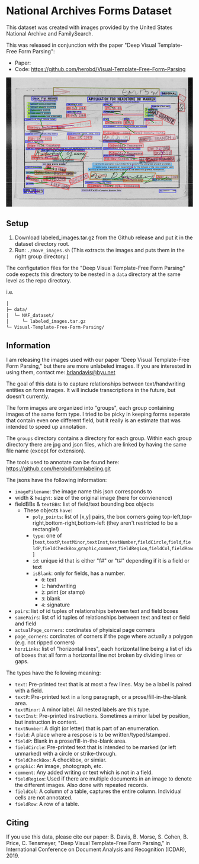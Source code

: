 # National Archives Forms Dataset

This dataset was created with images provided by the United States National Archive and FamilySearch.

This was released in conjunction with the paper "Deep Visual Template-Free Form Parsing":
* Paper: 
* Code: https://github.com/herobd/Visual-Template-Free-Form-Parsing


![Annotated image from dataset](/ex_images/ex_dataset.png)

## Setup
1. Download labeled_images.tar.gz from the Github release and put it in the dataset directory root.
2. Run: `./move_images.sh`  (This extracts the images and puts them in the right group directory.)

The configutation files for the "Deep Visual Template-Free Form Parsing" code expects this directory to be nested in a `data` directory at the same level as the repo directory.

i.e.
```
│
├─ data/
│  └─ NAF_dataset/
│     └─ labeled_images.tar.gz
└─ Visual-Template-Free-Form-Parsing/
```


## Information

I am releasing the images used with our paper "Deep Visual Template-Free Form Parsing," but there are more unlabeled images. If you are interested in using them, contact me: briandavis@byu.net


The goal of this data is to capture relationships between text/handwriting entities on form images.
It will include transcriptions in the future, but doesn't currently.

The form images are organized into "groups", each group containing images of the same form type.
I tried to be picky in keeping forms seperate that contain even one different field, but it really is an estimate that was intended to speed up annotation.

The `groups` directory contains a directory for each group.
Within each group directory there are jpg and json files, which are linked by having the same file name (except for extension).

The tools used to annotate can be found here: <https://github.com/herobd/formlabeling.git>


The jsons have the following information:

* `imageFilename`: the image name this json corresponds to
* width & `height`: size of the original image (here for convienence)
* fieldBBs & `textBBs`: list of field/text bounding box objects
  * These objects `have`:
    * `poly_points`: list of [x,y] pairs, the box corners going top-left,top-right,bottom-right,bottom-left (they aren't restricted to be a rectangle!)
    * `type`: one of [`text`,`textP`,`textMinor`,`textInst`,`textNumber`,`fieldCircle`,`field`,`fieldP`,`fieldCheckBox`,`graphic`,`comment`,`fieldRegion`,`fieldCol`,`fieldRow`]
    * `id`: unique id that is either "f#" or "t#" depending if it is a field or text
    * `isBlank`: only for fields, has a number.
      * `0`: text
      * `1`: handwriting
      * `2`: print (or stamp)
      * `3`: blank
      * `4`: signature
* `pairs`: list of id tuples of relationships between text and field boxes
* `samePairs`: list of id tuples of relationships between text and text or field and field
* `actualPage_corners`: cordinates of phyisical page corners
* `page_corners`: cordinates of corners if the page where actually a polygon (e.g. not ripped corners)
* `horzLinks`: list of "horizontal lines", each horizontal line being a list of ids of boxes that all form a horizontal line not broken by dividing lines or gaps.



The types have the following meaning:
* `text`: Pre-printed text that is at most a few lines. May be a label is paired with a field.
* `textP`: Pre-printed text in a long paragraph, or a prose/fill-in-the-blank area.
* `textMinor`: A minor label. All nested labels are this type.
* `textInst`: Pre-printed instructions. Sometimes a minor label by position, but instruction in content.
* `textNumber`: A digit (or letter) that is part of an enumeration.
* `field`: A place where a respose is to be written/typed/stamped.
* `fieldP`: Blank in a prose/fill-in-the-blank area.
* `fieldCircle`: Pre-printed text that is intended to be marked (or left unmarked) with a circle or strike-through.
* `fieldCheckBox`: A checkbox, or simiar.
* `graphic`: An image, photograph, etc.
* `comment`: Any added writing or text which is not in a field.
* `fieldRegion`: Used if there are multiple documents in an image to denote the different images. Also done with repeated records.
* `fieldCol`: A column of a table, captures the entire column. Individual cells are not annotated.
* `fieldRow`: A row of a table.

## Citing

If you use this data, please cite our paper:
B. Davis, B. Morse, S. Cohen, B. Price, C. Tensmeyer, "Deep Visual Template-Free Form Parsing," in International Conference on Document Analysis and Recognition (ICDAR),  2019.
